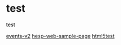# test
test

[events-v2](http://lieven.theo.intra:8080/examples/events-v2.html)
[hesp-web-sample-page](http://lieven.theo.intra:8080/examples/hesp-web-sample-page/)
[html5test](https://html5test.com/)

